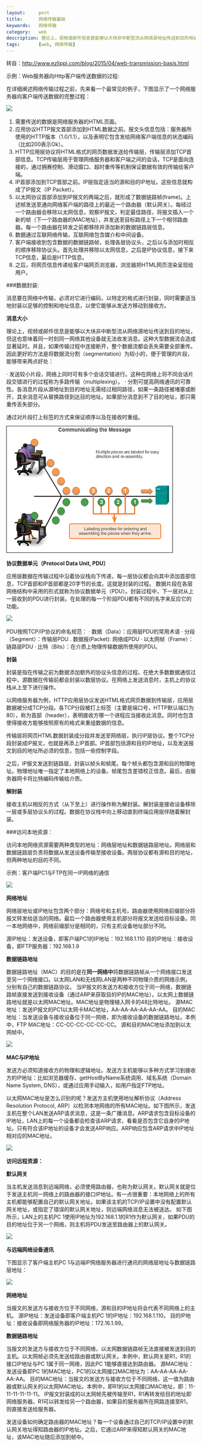 ```yaml
---
layout:     post
title:      网络传输基础
keywords:   网络传输
category:   web  
description: 理论上，视频或邮件信息是能够以大块非中断型流从网络源地址传送到目的地址，但这也意味着同一时刻同一网络其他设备就无法收发消息。这种大型数据流会造成显著延时。并且，如果传输过程中连接断开，整个数据流都会丢失需要全部重传。因此更好的方法是将数据流分割
tags:		[web, 网络传输]
---
```



转自：http://www.ezlippi.com/blog/2015/04/web-transmission-basis.html

示例：Web服务器向Http客户端传送数据的过程:
 
在详细阐述网络传输过程之前，先来看一个最常见的例子，下图显示了一个网络服务器向客户端传送数据的完整过程：

![](https://community.emc.com/servlet/JiveServlet/downloadImage/2-831148-90202/image002.jpg)

    
1. 需要传送的数据是网络服务器的HTML页面。
2. 应用协议HTTP报文首部添加到HTML数据之前。报文头信息包括：服务器所使用的HTTP版本（1.0/1.1），以及表明它包含发给网络客户端信息的状态编码（比如200表示Ok）。
3. HTTP应用层协议将HTML格式的网页数据发送给传输层，传输层添加TCP首部信息。TCP传输层用于管理网络服务器和客户端之间的会话，TCP是面向连接的，通过拥赛控制、滑动窗口、超时重传等机制保证数据有效的传输给客户端。
4. IP首部添加到TCP首部之前。IP层指定适当的源和目的IP地址。这些信息就构成了IP报文（IP Packet）。
5. 以太网协议首部添加到IP报文的两端之后，就形成了数据链路帧(frame)。上述帧发送至通向网络客户端的路径上的最近一个路由器（默认网关）。每经过一个路由器会移除以太网信息，观察IP报文，判定最佳路径，将报文插入一个新的帧（下一个路由器的MAC地址），并发送至目标路径上下一个相邻路由器。每一个路由器在转发之前都移除并添加新的数据链路层信息。
6. 数据通过互联网络传输，互联网络包含媒介和中间设备。
7. 客户端接收到包含数据的数据链路帧，处理各层协议头，之后以与添加时相反的顺序移除协议头。首先处理并移除以太网信息，之后是IP协议信息，接下来TCP信息，最后是HTTP信息。
8. 之后，将网页信息传递给客户端网页浏览器，浏览器把HTML网页渲染呈现给用户。

###数据封装:
 
消息要在网络中传输，必须对它进行编码，以特定的格式进行封装，同时需要适当地封装以足够的控制和地址信息，以使它能够从发送方移动到接收方。
 
**消息大小**

理论上，视频或邮件信息是能够以大块非中断型流从网络源地址传送到目的地址，但这也意味着同一时刻同一网络其他设备就无法收发消息。这种大型数据流会造成显著延时。并且，如果传输过程中连接断开，整个数据流都会丢失需要全部重传。因此更好的方法是将数据流分割（segmentation）为较小的，便于管理的片段，能够带来两点好处：

· 发送较小片段，网络上同时可有多个会话交错进行。这种在网络上将不同会话片段交错进行的过程称为多路传输（multiplexing）。
· 分割可提高网络通讯的可靠性。各消息片段从源地址到目的地址无需经过相同路径，如果一条路径被堵塞或断开，其余消息可从替换路径到达目的地址。如果部分消息到不了目的地址，那只需重传丢失部分。

通过对片段打上标签的方式来保证顺序以及在接收时重组。

![](/images/image003.jpg)

**协议数据单元（Protocol Data Unit, PDU）**

应用层数据在传输过程中沿着协议栈向下传递，每一层协议都会向其中添加首部信息，TCP首部和IP首部都是20字节的长度。这就是封装的过程。
数据片段在各层网络结构中采用的形式就称为协议数据单元（PDU）。封装过程中，下一层对从上一层收到的PDU进行封装。在处理的每一个阶段PDU都有不同的名字来反应它的功能。

![](https://community.emc.com/servlet/JiveServlet/downloadImage/2-831148-90203/image004.jpg)

PDU按照TCP/IP协议的命名规范：
· 数据（Data）：应用层PDU的常用术语
· 分段（Segment）：传输层PDU
. 数据报(Packet): 网络成PDU
· 以太网帧（Frame）：链路层PDU
· 比特（Bits）：在介质上物理传输数据所使用的PDU。
 
**封装**

封装是指在传输之前为数据添加额外的协议头信息的过程。在绝大多数数据通信过程中，源数据在传输前都会封装以数层协议。在网络上发送消息时，主机上的协议栈从上至下进行操作。
 
以网络服务器为例，HTTP应用层协议发送HTML格式网页数据到传输层，应用层数据被分成TCP分段。各TCP分段被打上标签（主要是端口号，HTTP默认端口为80），称为首部（header），表明接收方哪一个进程应当接收此消息。同时也包含使得接收方能够按照原有的格式来重组数据的信息。
 
传输层将网页HTML数据封装成分段并发送至网络层，执行IP层协议。整个TCP分段封装成IP报文，也就是再添上IP首部。IP首部包括源和目的IP地址，以及发送报文到目的地址所必须的信息，包括一些控制字段。
 
之后，IP报文发送到链路层，封装以帧头和帧尾。每个帧头都包含源和目的物理地址。物理地址唯一指定了本地网络上的设备。帧尾包含差错校正信息。最后，由服务器网卡将比特编码传输给介质。  
 
**解封装**

接收主机以相反的方式（从下至上）进行操作称为解封装。解封装是接收设备移除一层或多层协议头的过程。数据在协议栈中向上移动直到终端应用层伴随着解封装。
 
###访问本地资源：
 
访问本地网络资源需要两种类型的地址：网络层地址和数据链路层地址。网络层和数据链路层负责将数据从发送设备传输至接收设备。两层协议都有源和目的地址，但两种地址的目的不同。
 
示例：客户端PC1与FTP在同一IP网络的通信

![](https://community.emc.com/servlet/JiveServlet/downloadImage/2-831148-90204/image005.jpg)

**网络地址**

网络层地址或IP地址包含两个部分：网络号和主机号。路由器使用网络前缀部分将报文转发给适当的网络。最后一个路由器使用主机部分将报文发送给目标设备。同一本地网络中，网络前缀部分是相同的，只有主机设备地址部分不同。

源IP地址：发送设备，即客户端PC1的IP地址：192.168.1.110
目的IP地址：接收设备，即FTP服务器：192.168.1.9
 
**数据链路地址**

数据链路地址（MAC）的目的是在**同一网络中**将数据链路帧从一个网络接口发送至另一个网络接口。以太网LAN和无线网LAN是两种不同物理介质的网络示例，分别有自己的数据链路协议。
当IP报文的发送方和接收方位于同一网络，数据链路帧直接发送到接收设备（通过ARP来获取目的IP的MAC地址）。以太网上数据链路地址就是以太网MAC地址。MAC地址是物理植入网卡的48比特地址。
源MAC地址：发送IP报文的PC1以太网卡MAC地址，AA-AA-AA-AA-AA-AA。
目的MAC地址：当发送设备与接收设备位于同一网络，即为接收设备的数据链路地址。本例中，FTP MAC地址：CC-CC-CC-CC-CC-CC。
源和目的MAC地址添加到以太网帧中。

![](https://community.emc.com/servlet/JiveServlet/downloadImage/2-831148-90205/image006.jpg)

**MAC与IP地址**

发送方必须知道接收方的物理和逻辑地址。发送方主机能够以多种方式学习到接收方的IP地址：比如浏览器缓存、getHostByName系统调用、域名系统（Domain Name System, DNS），或通过应用手动输入，如用户指定FTP地址。
 
以太网MAC地址是怎么识别的呢？发送方主机使用地址解析协议（Address Resolution Protocol, ARP）以检测本地网络的所有MAC地址。如下图所示，发送主机在整个LAN发送ARP请求消息，这是一条广播消息。ARP请求包含目标设备的IP地址，LAN上的每一个设备都会检查该ARP请求，看看是否包含它自身的IP地址。只有符合该IP地址的设备才会发送ARP响应。ARP响应包含ARP请求中IP地址相对应的MAC地址。

![](https://community.emc.com/servlet/JiveServlet/downloadImage/2-831148-90206/670-270/image007.jpg)


**访问远程资源：**
 
**默认网关**

当主机发送消息到远端网络，必须使用路由器，也称为默认网关。默认网关就是位于发送主机同一网络上的路由器的接口IP地址。有一点很重要：本地网络上的所有主机都能够配置自己的默认网关地址。如果该主机的TCP/IP设置中没有配置默认网关地址，或指定了错误的默认网关地址，则远端网络消息无法被送达。
如下图所示，LAN上的主机PC 1使用IP地址为192.168.1.1的R1作为默认网关，如果PDU的目的地址位于另一个网络，则主机将PDU发送至路由器上的默认网关。


![](https://community.emc.com/servlet/JiveServlet/downloadImage/2-831148-90207/image008.jpg)

**与远端网络设备通讯**

下图显示了客户端主机PC 1与远端IP网络服务器进行通讯的网络层地址与数据链路层地址：

![](https://community.emc.com/servlet/JiveServlet/downloadImage/2-831148-90208/image009.jpg)
 
**网络地址**

当报文的发送方与接收方位于不同网络，源和目的IP地址将会代表不同网络上的主机。
源IP地址：发送设备即客户端主机PC 1的IP地址：192.168.1.110。
目的IP地址：接收设备即网络服务器的IP地址：172.16.1.99。
 
**数据链路地址**

当报文的发送方与接收方位于不同网络，以太网数据链路帧无法直接被发送到目的主机。以太网帧必须先发送给路由器或默认网关。本例中，默认网关是R1，R1的接口IP地址与PC 1属于同一网络，因此PC 1能够直接达到路由器。
源MAC地址：发送设备即PC 1的MAC地址，PC1的以太网接口MAC地址为：AA-AA-AA-AA-AA-AA。
目的MAC地址：当报文的发送方与接收方位于不同网络，这一值为路由器或默认网关的以太网MAC地址。本例中，即R1的以太网接口MAC地址，即：11-11-11-11-11-11。
IP报文封装成的以太网帧先被传输至R1，R1再转发给目的地址即网络服务器。R1可以转发给另一个路由器，如果目的服务器所在网路连接至R1，则直接发送给服务器。
 
发送设备如何确定路由器的MAC地址？每一个设备通过自己的TCP/IP设置中的默认网关地址得知路由器的IP地址。之后，它通过ARP来得知默认网关的MAC地址，该MAC地址随后添加到帧中。


